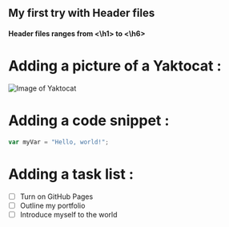 ## My first try with Header files
#### Header files ranges from <\h1> to <\h6>

## 

# Adding a picture of a Yaktocat :
![Image of Yaktocat](https://octodex.github.com/images/yaktocat.png)

#

# Adding a code snippet :
``` javascript
var myVar = "Hello, world!";
```

#

# Adding a task list :
- [ ] Turn on GitHub Pages
- [ ] Outline my portfolio
- [ ] Introduce myself to the world
